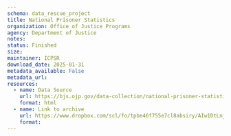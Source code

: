 ```yaml
---
schema: data_rescue_project 
title: National Prisoner Statistics
organization: Office of Justice Programs
agency: Department of Justice
notes: 
status: Finished
size: 
maintainer: ICPSR
download_date: 2025-01-31
metadata_available: False
metadata_url: 
resources:
  - name: Data Source
    url: https://bjs.ojp.gov/data-collection/national-prisoner-statistics-nps
    format: html
  - name: Link to archive
    url: https://www.dropbox.com/scl/fo/tpbe46f755e7cl8absiry/AIw1DtLnjasYXX1zXb3mxT0?rlkey=ye4ntdlv2pkb6vsiyrwaviwsp&dl=0
    format: 
---
```

